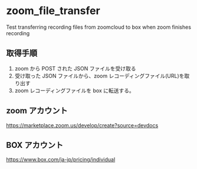 # zoom_file_transfer

Test transferring recording files from zoomcloud to box when zoom finishes recording

## 取得手順

1. zoom から POST された JSON ファイルを受け取る
2. 受け取った JSON ファイルから、zoom レコーディングファイル(URL)を取り出す
3. zoom レコーディングファイルを box に転送する。

## zoom アカウント

https://marketplace.zoom.us/develop/create?source=devdocs

## BOX アカウント

https://www.box.com/ja-jp/pricing/individual
